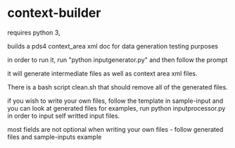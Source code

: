 # context-builder
requires python 3, 

builds a pds4 context_area xml doc for data generation testing purposes

in order to run it, run "python inputgenerator.py" and then follow the prompt

it will generate intermediate files as well as context area xml files.

There is a bash script clean.sh  that should remove all of the generated files.

if you wish to write your own files, follow the template in sample-input and you can look at generated files for examples, run python inputprocessor.py in order to input self writted input files. 

most fields are not optional when writing your own files - follow generated files and sample-inputs example
